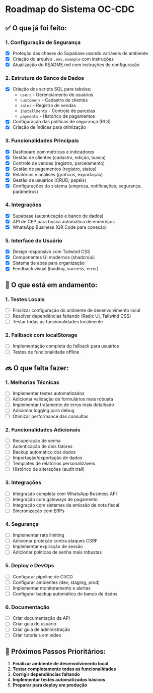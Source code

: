 # Roadmap do Sistema OC-CDC

## ✅ O que já foi feito:

### 1. **Configuração de Segurança**
- [x] Proteção das chaves do Supabase usando variáveis de ambiente
- [x] Criação do arquivo `.env.example` com instruções
- [x] Atualização do README.md com instruções de configuração

### 2. **Estrutura do Banco de Dados**
- [x] Criação dos scripts SQL para tabelas:
  - `users` - Gerenciamento de usuários
  - `customers` - Cadastro de clientes
  - `sales` - Registro de vendas
  - `installments` - Controle de parcelas
  - `payments` - Histórico de pagamentos
- [x] Configuração das políticas de segurança (RLS)
- [x] Criação de índices para otimização

### 3. **Funcionalidades Principais**
- [x] Dashboard com métricas e indicadores
- [x] Gestão de clientes (cadastro, edição, busca)
- [x] Controle de vendas (registro, parcelamento)
- [x] Gestão de pagamentos (registro, status)
- [x] Relatórios e análises (gráficos, exportação)
- [x] Gestão de usuários (CRUD, papéis)
- [x] Configurações do sistema (empresa, notificações, segurança, parâmetros)

### 4. **Integrações**
- [x] Supabase (autenticação e banco de dados)
- [x] API de CEP para busca automática de endereços
- [x] WhatsApp Business (QR Code para conexão)

### 5. **Interface do Usuário**
- [x] Design responsivo com Tailwind CSS
- [x] Componentes UI modernos (shadcn/ui)
- [x] Sistema de abas para organização
- [x] Feedback visual (loading, success, error)

## 🔄 O que está em andamento:

### 1. **Testes Locais**
- [ ] Finalizar configuração do ambiente de desenvolvimento local
- [ ] Resolver dependências faltando (Radix UI, Tailwind CSS)
- [ ] Testar todas as funcionalidades localmente

### 2. **Fallback com localStorage**
- [ ] Implementação completa do fallback para usuários
- [ ] Testes de funcionalidade offline

## 🔜 O que falta fazer:

### 1. **Melhorias Técnicas**
- [ ] Implementar testes automatizados
- [ ] Adicionar validação de formulários mais robusta
- [ ] Implementar tratamento de erros mais detalhado
- [ ] Adicionar logging para debug
- [ ] Otimizar performance das consultas

### 2. **Funcionalidades Adicionais**
- [ ] Recuperação de senha
- [ ] Autenticação de dois fatores
- [ ] Backup automático dos dados
- [ ] Importação/exportação de dados
- [ ] Templates de relatórios personalizáveis
- [ ] Histórico de alterações (audit trail)

### 3. **Integrações**
- [ ] Integração completa com WhatsApp Business API
- [ ] Integração com gateways de pagamento
- [ ] Integração com sistemas de emissão de nota fiscal
- [ ] Sincronização com ERPs

### 4. **Segurança**
- [ ] Implementar rate limiting
- [ ] Adicionar proteção contra ataques CSRF
- [ ] Implementar expiração de sessão
- [ ] Adicionar políticas de senha mais robustas

### 5. **Deploy e DevOps**
- [ ] Configurar pipeline de CI/CD
- [ ] Configurar ambientes (dev, staging, prod)
- [ ] Implementar monitoramento e alertas
- [ ] Configurar backup automático do banco de dados

### 6. **Documentação**
- [ ] Criar documentação da API
- [ ] Criar guia do usuário
- [ ] Criar guia de administração
- [ ] Criar tutoriais em vídeo

## 🎯 Próximos Passos Prioritários:

1. **Finalizar ambiente de desenvolvimento local**
2. **Testar completamente todas as funcionalidades**
3. **Corrigir dependências faltando**
4. **Implementar testes automatizados básicos**
5. **Preparar para deploy em produção**